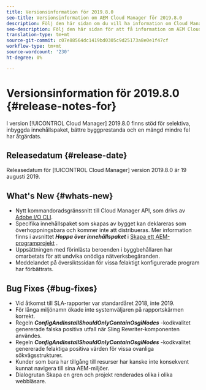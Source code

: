 ```yaml
---
title: Versionsinformation för 2019.8.0
seo-title: Versionsinformation om AEM Cloud Manager för 2019.8.0
description: Följ den här sidan om du vill ha information om Cloud Manager version 2019.8.0.
seo-description: Följ den här sidan för att få information om AEM Cloud Manager version 2019.8.0.
translation-type: tm+mt
source-git-commit: c07e88564dc1419bd0305c9d25173a8e0e1f47cf
workflow-type: tm+mt
source-wordcount: '230'
ht-degree: 0%

---
```


# Versionsinformation för 2019.8.0 {#release-notes-for}

I version [!UICONTROL Cloud Manager] 2019.8.0 finns stöd för selektiva, inbyggda innehållspaket, bättre byggprestanda och en mängd mindre fel har åtgärdats.

## Releasedatum {#release-date}

Releasedatum för [!UICONTROL Cloud Manager] version 2019.8.0 är 19 augusti 2019.

## What&#39;s New {#whats-new}

* Nytt kommandoradsgränssnitt till Cloud Manager API, som drivs av [Adobe I/O CLI](https://github.com/adobe/aio-cli-plugin-cloudmanager).
* Specifika innehållspaket som skapas av bygget kan deklareras som överhoppningsbara och kommer inte att distribueras. Mer information finns i avsnittet ***Hoppa över innehållspaket*** i [Skapa ett AEM-programprojekt](/help/using/create-an-application-project.md) .
* Uppsättningen med förinlästa beroenden i byggbehållaren har omarbetats för att undvika onödiga nätverksbegäranden.
* Meddelandet på översiktssidan för vissa felaktigt konfigurerade program har förbättrats.

## Bug Fixes {#bug-fixes}

* Vid åtkomst till SLA-rapporter var standardåret 2018, inte 2019.
* För långa miljönamn ökade inte systemväljaren på rapportskärmen korrekt.
* Regeln ***ConfigAndInstallShouldOnlyContainOsgiNodes*** -kodkvalitet genererade falska positiva utfall när Sling Rewriter-komponenten användes.
* Regeln ***ConfigAndInstallShouldOnlyContainOsgiNodes*** -kodkvalitet genererade felaktiga positiva värden för vissa ovanliga sökvägsstrukturer.
* Kunder som bara har tillgång till resurser har kanske inte konsekvent kunnat navigera till sina AEM-miljöer.
* Dialogrutan Skapa en gren och projekt renderades olika i olika webbläsare.
